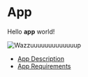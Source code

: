 # App

Hello **app** world!

![Wazzuuuuuuuuuuuuup](https://media.giphy.com/media/3hxk2aOwWmfOU/giphy.gif)

* [App Description](docs/app/description.md)
* [App Requirements](docs/app/requirements.md)